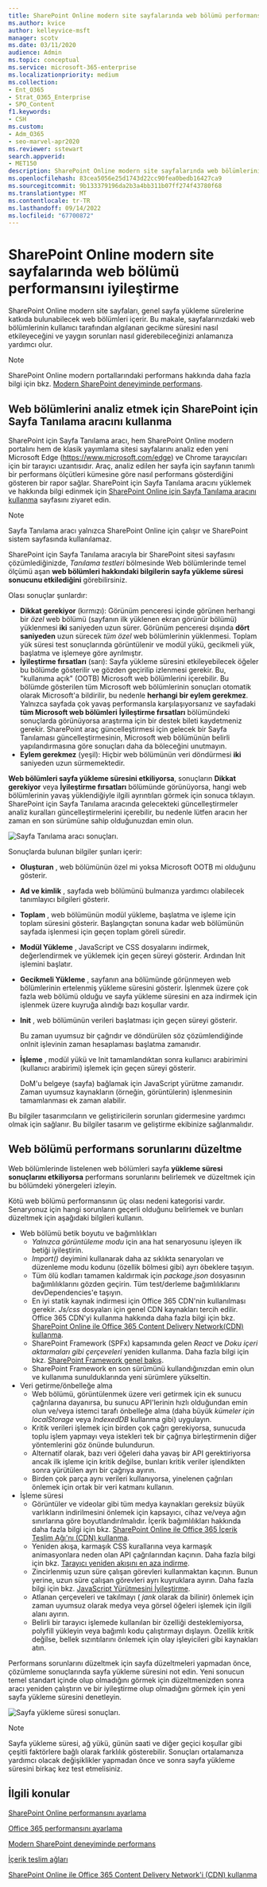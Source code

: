 ```yaml
---
title: SharePoint Online modern site sayfalarında web bölümü performansını iyileştirme
ms.author: kvice
author: kelleyvice-msft
manager: scotv
ms.date: 03/11/2020
audience: Admin
ms.topic: conceptual
ms.service: microsoft-365-enterprise
ms.localizationpriority: medium
ms.collection:
- Ent_O365
- Strat_O365_Enterprise
- SPO_Content
f1.keywords:
- CSH
ms.custom:
- Adm_O365
- seo-marvel-apr2020
ms.reviewer: sstewart
search.appverid:
- MET150
description: SharePoint Online modern site sayfalarında web bölümlerinin performansını iyileştirmek için Sayfa Tanılama'yı kullanmayı öğrenin.
ms.openlocfilehash: 83cea5056e25d1743d22cc90fea0bedb16427ca9
ms.sourcegitcommit: 9b133379196da2b3a4bb311b07ff274f43780f68
ms.translationtype: MT
ms.contentlocale: tr-TR
ms.lasthandoff: 09/14/2022
ms.locfileid: "67700872"
---
```

# <a name="optimize-web-part-performance-in-sharepoint-online-modern-site-pages"></a>SharePoint Online modern site sayfalarında web bölümü performansını iyileştirme

SharePoint Online modern site sayfaları, genel sayfa yükleme sürelerine katkıda bulunabilecek web bölümleri içerir. Bu makale, sayfalarınızdaki web bölümlerinin kullanıcı tarafından algılanan gecikme süresini nasıl etkileyeceğini ve yaygın sorunları nasıl giderebileceğinizi anlamanıza yardımcı olur.

> [!NOTE]
> SharePoint Online modern portallarındaki performans hakkında daha fazla bilgi için bkz. [Modern SharePoint deneyiminde performans](/sharepoint/modern-experience-performance).

## <a name="use-the-page-diagnostics-for-sharepoint-tool-to-analyze-web-parts"></a>Web bölümlerini analiz etmek için SharePoint için Sayfa Tanılama aracını kullanma

SharePoint için Sayfa Tanılama aracı, hem SharePoint Online modern portalını hem de klasik yayımlama sitesi sayfalarını analiz eden yeni Microsoft Edge (https://www.microsoft.com/edge) ve Chrome tarayıcıları için bir tarayıcı uzantısıdır. Araç, analiz edilen her sayfa için sayfanın tanımlı bir performans ölçütleri kümesine göre nasıl performans gösterdiğini gösteren bir rapor sağlar. SharePoint için Sayfa Tanılama aracını yüklemek ve hakkında bilgi edinmek için [SharePoint Online için Sayfa Tanılama aracını kullanma](page-diagnostics-for-spo.md) sayfasını ziyaret edin.

> [!NOTE]
> Sayfa Tanılama aracı yalnızca SharePoint Online için çalışır ve SharePoint sistem sayfasında kullanılamaz.

SharePoint için Sayfa Tanılama aracıyla bir SharePoint sitesi sayfasını çözümlediğinizde, _Tanılama testleri_ bölmesinde Web bölümlerinde temel ölçümü aşan **web bölümleri hakkındaki bilgilerin sayfa yükleme süresi sonucunu etkilediğini** görebilirsiniz.

Olası sonuçlar şunlardır:

- **Dikkat gerekiyor** (kırmızı): Görünüm penceresi içinde görünen herhangi bir _özel_ web bölümü (sayfanın ilk yüklenen ekran görünür bölümü) yüklenmesi **iki** saniyeden uzun sürer. Görünüm penceresi dışında **dört saniyeden** uzun sürecek _tüm özel_ web bölümlerinin yüklenmesi. Toplam yük süresi test sonuçlarında görüntülenir ve modül yükü, gecikmeli yük, başlatma ve işlemeye göre ayrılmıştır.
- **İyileştirme fırsatları** (sarı): Sayfa yükleme süresini etkileyebilecek öğeler bu bölümde gösterilir ve gözden geçirilip izlenmesi gerekir. Bu, "kullanıma açık" (OOTB) Microsoft web bölümlerini içerebilir. Bu bölümde gösterilen tüm Microsoft web bölümlerinin sonuçları otomatik olarak Microsoft'a bildirilir, bu nedenle **herhangi bir eylem gerekmez**. Yalnızca sayfada çok yavaş performansla karşılaşıyorsanız ve sayfadaki **tüm Microsoft web bölümleri** **İyileştirme fırsatları** bölümündeki sonuçlarda görünüyorsa araştırma için bir destek bileti kaydetmeniz gerekir. SharePoint araç güncelleştirmesi için gelecek bir Sayfa Tanılaması güncelleştirmesinin, Microsoft web bölümünün belirli yapılandırmasına göre sonuçları daha da böleceğini unutmayın.
- **Eylem gerekmez** (yeşil): Hiçbir web bölümünün veri döndürmesi **iki** saniyeden uzun sürmemektedir.

**Web bölümleri sayfa yükleme süresini etkiliyorsa**, sonuçların **Dikkat gerekiyor** veya **İyileştirme fırsatları** bölümünde görünüyorsa, hangi web bölümlerinin yavaş yüklendiğiyle ilgili ayrıntıları görmek için sonuca tıklayın. SharePoint için Sayfa Tanılama aracında gelecekteki güncelleştirmeler analiz kuralları güncelleştirmelerini içerebilir, bu nedenle lütfen aracın her zaman en son sürümüne sahip olduğunuzdan emin olun.

![Sayfa Tanılama aracı sonuçları.](../media/modern-portal-optimization/pagediag-web-part.png)

Sonuçlarda bulunan bilgiler şunları içerir:

- **Oluşturan** , web bölümünün özel mi yoksa Microsoft OOTB mi olduğunu gösterir.
- **Ad ve kimlik** , sayfada web bölümünü bulmanıza yardımcı olabilecek tanımlayıcı bilgileri gösterir.
- **Toplam** , web bölümünün modül yükleme, başlatma ve işleme için toplam süresini gösterir. Başlangıçtan sonuna kadar web bölümünün sayfada işlenmesi için geçen toplam göreli süredir.
- **Modül Yükleme** , JavaScript ve CSS dosyalarını indirmek, değerlendirmek ve yüklemek için geçen süreyi gösterir. Ardından Init işlemini başlatır.
- **Gecikmeli Yükleme** , sayfanın ana bölümünde görünmeyen web bölümlerinin ertelenmiş yükleme süresini gösterir. İşlenmek üzere çok fazla web bölümü olduğu ve sayfa yükleme süresini en aza indirmek için işlenmek üzere kuyruğa alındığı bazı koşullar vardır.
- **Init** , web bölümünün verileri başlatması için geçen süreyi gösterir.

  Bu zaman uyumsuz bir çağrıdır ve döndürülen söz çözümlendiğinde onInit işlevinin zaman hesaplaması başlatma zamanıdır.

- **İşleme** , modül yükü ve Init tamamlandıktan sonra kullanıcı arabirimini (kullanıcı arabirimi) işlemek için geçen süreyi gösterir.

  DoM'u belgeye (sayfa) bağlamak için JavaScript yürütme zamanıdır.
  Zaman uyumsuz kaynakların (örneğin, görüntülerin) işlenmesinin tamamlanması ek zaman alabilir.

Bu bilgiler tasarımcıların ve geliştiricilerin sorunları gidermesine yardımcı olmak için sağlanır. Bu bilgiler tasarım ve geliştirme ekibinize sağlanmalıdır.

## <a name="remediate-web-part-performance-issues"></a>Web bölümü performans sorunlarını düzeltme

Web bölümlerinde listelenen web bölümleri sayfa **yükleme süresi sonuçlarını etkiliyorsa** performans sorunlarını belirlemek ve düzeltmek için bu bölümdeki yönergeleri izleyin.

Kötü web bölümü performansının üç olası nedeni kategorisi vardır. Senaryonuz için hangi sorunların geçerli olduğunu belirlemek ve bunları düzeltmek için aşağıdaki bilgileri kullanın.

- Web bölümü betik boyutu ve bağımlılıkları
  - _Yalnızca görüntüleme modu_ için ana hat senaryosunu işleyen ilk betiği iyileştirin.
  - _Import()_ deyimini kullanarak daha az sıklıkta senaryoları ve düzenleme modu kodunu (özellik bölmesi gibi) ayrı öbeklere taşıyın.
  - Tüm ölü kodları tamamen kaldırmak için _package.json_ dosyasının bağımlılıklarını gözden geçirin. Tüm test/derleme bağımlılıklarını devDependencies'e taşıyın.
  - En iyi statik kaynak indirmesi için Office 365 CDN'nin kullanılması gerekir. _Js/css_ dosyaları için genel CDN kaynakları tercih edilir. Office 365 CDN'yi kullanma hakkında daha fazla bilgi için bkz. [SharePoint Online ile Office 365 Content Delivery Network(CDN) kullanma](use-microsoft-365-cdn-with-spo.md).
  - SharePoint Framework (SPFx) kapsamında gelen _React_ ve _Doku içeri aktarmaları gibi çerçeveleri_ yeniden kullanma. Daha fazla bilgi için bkz. [SharePoint Framework genel bakış](/sharepoint/dev/spfx/sharepoint-framework-overview).
  - SharePoint Framework en son sürümünü kullandığınızdan emin olun ve kullanıma sunulduklarında yeni sürümlere yükseltin.
- Veri getirme/önbelleğe alma
  - Web bölümü, görüntülenmek üzere veri getirmek için ek sunucu çağrılarına dayanırsa, bu sunucu API'lerinin hızlı olduğundan emin olun ve/veya istemci tarafı önbelleğe alma (daha büyük _kümeler için localStorage_ veya _IndexedDB_ kullanma gibi) uygulayın.
  - Kritik verileri işlemek için birden çok çağrı gerekiyorsa, sunucuda toplu işlem yapmayı veya istekleri tek bir çağrıya birleştirmenin diğer yöntemlerini göz önünde bulundurun.
  - Alternatif olarak, bazı veri öğeleri daha yavaş bir API gerektiriyorsa ancak ilk işleme için kritik değilse, bunları kritik veriler işlendikten sonra yürütülen ayrı bir çağrıya ayırın.
  - Birden çok parça aynı verileri kullanıyorsa, yinelenen çağrıları önlemek için ortak bir veri katmanı kullanın.
- İşleme süresi
  - Görüntüler ve videolar gibi tüm medya kaynakları gereksiz büyük varlıkların indirilmesini önlemek için kapsayıcı, cihaz ve/veya ağın sınırlarına göre boyutlandırılmalıdır. İçerik bağımlılıkları hakkında daha fazla bilgi için bkz. [SharePoint Online ile Office 365 İçerik Teslim Ağı'nı (CDN) kullanma](use-microsoft-365-cdn-with-spo.md).
  - Yeniden akışa, karmaşık CSS kurallarına veya karmaşık animasyonlara neden olan API çağrılarından kaçının. Daha fazla bilgi için bkz. [Tarayıcı yeniden akışını en aza indirme](https://developers.google.com/speed/docs/insights/browser-reflow).
  - Zincirlenmiş uzun süre çalışan görevleri kullanmaktan kaçının. Bunun yerine, uzun süre çalışan görevleri ayrı kuyruklara ayırın. Daha fazla bilgi için bkz. [JavaScript Yürütmesini İyileştirme](https://developers.google.com/web/fundamentals/performance/rendering/optimize-javascript-execution).
  - Atlanan çerçeveleri ve takılmayı ( _jank_ olarak da bilinir) önlemek için zaman uyumsuz olarak medya veya görsel öğeleri işlemek için ilgili alanı ayırın.
  - Belirli bir tarayıcı işlemede kullanılan bir özelliği desteklemiyorsa, polyfill yükleyin veya bağımlı kodu çalıştırmayı dışlayın. Özellik kritik değilse, bellek sızıntılarını önlemek için olay işleyicileri gibi kaynakları atın.

Performans sorunlarını düzeltmek için sayfa düzeltmeleri yapmadan önce, çözümleme sonuçlarında sayfa yükleme süresini not edin. Yeni sonucun temel standart içinde olup olmadığını görmek için düzeltmenizden sonra aracı yeniden çalıştırın ve bir iyileştirme olup olmadığını görmek için yeni sayfa yükleme süresini denetleyin.

![Sayfa yükleme süresi sonuçları.](../media/modern-portal-optimization/pagediag-page-load-time.png)

>[!NOTE]
>Sayfa yükleme süresi, ağ yükü, günün saati ve diğer geçici koşullar gibi çeşitli faktörlere bağlı olarak farklılık gösterebilir. Sonuçları ortalamanıza yardımcı olacak değişiklikler yapmadan önce ve sonra sayfa yükleme süresini birkaç kez test etmelisiniz.

## <a name="related-topics"></a>İlgili konular

[SharePoint Online performansını ayarlama](tune-sharepoint-online-performance.md)

[Office 365 performansını ayarlama](tune-microsoft-365-performance.md)

[Modern SharePoint deneyiminde performans](/sharepoint/modern-experience-performance)

[İçerik teslim ağları](content-delivery-networks.md)

[SharePoint Online ile Office 365 Content Delivery Network'i (CDN) kullanma](use-microsoft-365-cdn-with-spo.md)

